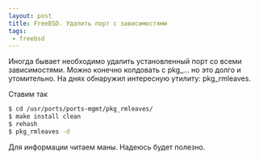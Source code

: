 ```yaml
---
layout: post
title: FreeBSD. Удалить порт с зависимостями
tags:
 - freebsd
---
```


Иногда бывает необходимо удалить установленный порт со всеми зависимостями. Можно конечно колдовать с pkg_... но это долго и утомительно. На днях обнаружил интересную утилиту: pkg_rmleaves.

Ставим так

``` bash
$ cd /usr/ports/ports-mgmt/pkg_rmleaves/
$ make install clean
$ rehash
$ pkg_rmleaves -d
```

Для информации читаем маны. Надеюсь будет полезно.
